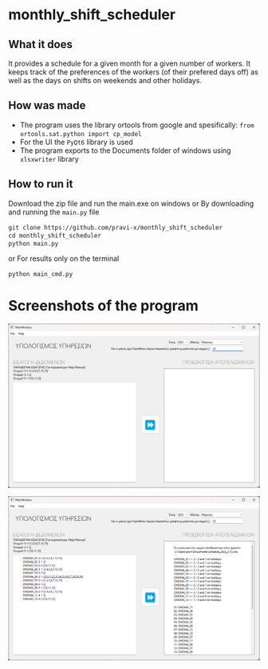 # monthly_shift_scheduler
## What it does
It provides a schedule for a given month for a given number of workers. It keeps track of the preferences of the workers (of their prefered days off) as well as the days on shifts on weekends and other holidays.

## How was made
- The program uses the library ortools from google and spesifically: `from ortools.sat.python import cp_model`
- For the UI the `PyQt6` library is used
- The program exports to the Documents folder of windows using `xlsxwriter` library

## How to run it
Download the zip file and run the main.exe on windows
or
By downloading and running the `main.py` file
```
git clone https://github.com/pravi-x/monthly_shift_scheduler
cd monthly_shift_scheduler
python main.py
```
or
For results only on the terminal
```
python main_cmd.py
```

# Screenshots of the program
![Alt text](image.png)

![Alt text](image-1.png)
